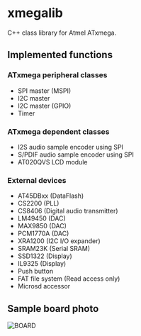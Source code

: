 # xmegalib
C++ class library for Atmel ATxmega.

## Implemented functions

### ATxmega peripheral classes

- SPI master (MSPI)
- I2C master
- I2C master (GPIO)
- Timer

### ATxmega dependent classes

- I2S audio sample encoder using SPI
- S/PDIF audio sample encoder using SPI
- AT020QVS LCD module

### External devices

- AT45DBxx (DataFlash)
- CS2200 (PLL)
- CS8406 (Digital audio transmitter)
- LM49450 (DAC)
- MAX9850 (DAC)
- PCM1770A (DAC)
- XRA1200 (I2C I/O expander)
- SRAM23K (Serial SRAM)
- SSD1322 (Display)
- IL9325 (Display)
- Push button
- FAT file system (Read access only)
- Microsd accessor

## Sample board photo

![BOARD](https://github.com/ain1084/xmegalib/blob/images/board.png)
